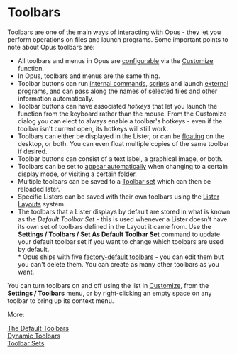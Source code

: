 # Toolbars

Toolbars are one of the main ways of interacting with Opus - they let you perform operations on files and launch programs. Some important points to note about Opus toolbars are:

- All toolbars and menus in Opus are [configurable](/Manual/customize/creating_your_own_buttons/editing_the_toolbar/RAEDME.md) via the [Customize](/Manual/customize/RAEDME.md) function.
- In Opus, toolbars and menus are the same thing.
- Toolbar buttons can run [internal commands](/Manual/reference/command_reference/internal_commands/RAEDME.md), [scripts](/Manual/scripting/RAEDME.md) and launch [external programs](/Manual/customize/creating_your_own_buttons/passing_files_to_external_programs.md), and can pass along the names of selected files and other information automatically.
- Toolbar buttons can have associated *hotkeys* that let you launch the function from the keyboard rather than the mouse. From the Customize dialog you can elect to always enable a toolbar's hotkeys - even if the toolbar isn't current open, its hotkeys will still work.
- Toolbars can either be displayed in the Lister, or can be [floating](/Manual/additional_functionality/floating_toolbars/RAEDME.md) on the desktop, or both. You can even float multiple copies of the same toolbar if desired.
- Toolbar buttons can consist of a text label, a graphical image, or both.
- Toolbars can be set to [appear automatically](/Manual/basic_concepts/the_lister/toolbars/dynamic_toolbars.md) when changing to a certain display mode, or visiting a certain folder.
- Multiple toolbars can be saved to a [Toolbar set](/Manual/basic_concepts/the_lister/toolbars/toolbar_sets.md) which can then be reloaded later.
- Specific Listers can be saved with their own toolbars using the [Lister Layouts](layouts/RAEDME.md) system.
- The toolbars that a Lister displays by default are stored in what is known as the *Default Toolbar Set* - this is used whenever a Lister doesn't have its own set of toolbars defined in the Layout it came from. Use the **Settings / Toolbars / Set As Default Toolbar Set** command to update your default toolbar set if you want to change which toolbars are used by default.  
  \* Opus ships with five [factory-default toolbars](/Manual/basic_concepts/the_lister/toolbars/the_default_toolbars/RAEDME.md) - you can edit them but you can't delete them. You can create as many other toolbars as you want.

You can turn toolbars on and off using the list in [Customize](/Manual/customize/RAEDME.md), from the **Settings / Toolbars** menu, or by right-clicking an empty space on any toolbar to bring up its context menu.

More:

[The Default Toolbars](/Manual/basic_concepts/the_lister/toolbars/the_default_toolbars/RAEDME.md)  
[Dynamic Toolbars](/Manual/basic_concepts/the_lister/toolbars/dynamic_toolbars.md)  
[Toolbar Sets](/Manual/basic_concepts/the_lister/toolbars/toolbar_sets.md)  
